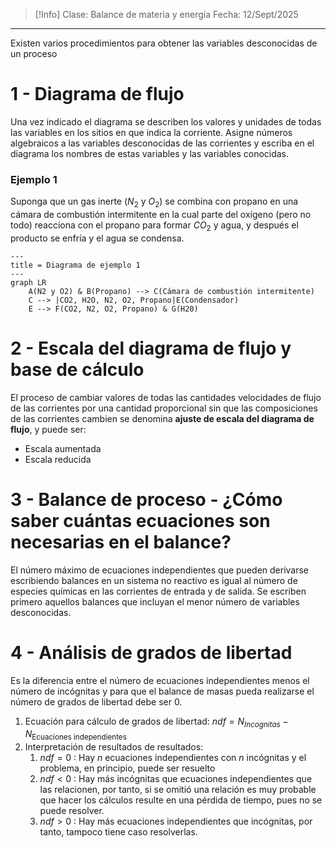 >[!Info]
>Clase: Balance de materia y energía
>Fecha: 12/Sept/2025

---
Existen varios procedimientos para obtener las variables desconocidas de un proceso
# 1 - Diagrama de flujo
Una vez indicado el diagrama se describen los valores y unidades  de todas las variables en los sitios en que indica la corriente. Asigne números algebraicos a las variables desconocidas de las corrientes y escriba en el diagrama los nombres de estas variables y las variables conocidas.
### Ejemplo 1
Suponga que un gas inerte ($N_2$ y $O_2$) se combina con propano en una cámara de combustión intermitente en la cual parte del oxígeno (pero no todo) reacciona con el propano para formar $CO_2$ y agua, y después el producto se enfría y el agua se condensa.
```mermaid
---
title = Diagrama de ejemplo 1
---
graph LR
	A(N2 y O2) & B(Propano) --> C(Cámara de combustión intermitente)
	C --> |CO2, H2O, N2, O2, Propano|E(Condensador)
	E --> F(CO2, N2, O2, Propano) & G(H20)
```
# 2 - Escala del diagrama de flujo y base de cálculo
El proceso de cambiar valores de todas las cantidades  velocidades de flujo de las corrientes por una cantidad proporcional sin que las composiciones de las corrientes cambien se denomina **ajuste de escala del diagrama de flujo**, y puede ser:
- Escala aumentada
- Escala reducida
# 3 - Balance de proceso - ¿Cómo saber cuántas ecuaciones son necesarias en el balance?
El número máximo de ecuaciones independientes que pueden derivarse escribiendo balances en un sistema no reactivo es igual al número de especies químicas en las corrientes de entrada y de salida. Se escriben primero aquellos balances que incluyan el menor número de variables desconocidas.
# 4 - Análisis de grados de libertad
Es la diferencia entre el número de ecuaciones independientes menos el número de incógnitas y para que el balance de masas pueda realizarse el número de grados de libertad debe ser 0.
1) Ecuación para cálculo de grados de libertad: $ndf=N_{Incognitas}-N_{\text{Ecuaciones independientes}}$
2) Interpretación de resultados de resultados:
	1) $ndf=0$ : Hay $n$ ecuaciones independientes con $n$ incógnitas y el problema, en principio, puede ser resuelto
	2) $ndf<0$ : Hay más incógnitas que ecuaciones independientes que las relacionen, por tanto, si se omitió una relación es muy probable que hacer los cálculos resulte en una pérdida de tiempo, pues no se puede resolver.
	3) $ndf>0$ : Hay más ecuaciones independientes que incógnitas, por tanto, tampoco tiene caso resolverlas.
